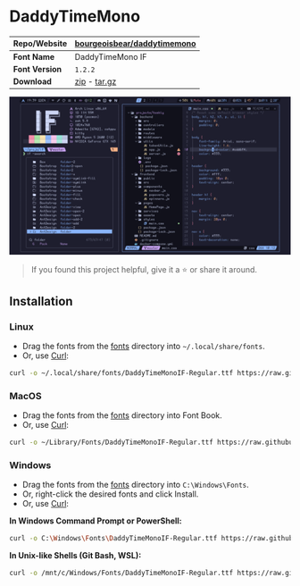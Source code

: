 <!-- SHORTCUT REFERENCE LINKS -->

[zip]: https://github.com/iconicFonts/if/releases/download/v1.1.0/DaddyTimeMono.zip
[tar]: https://github.com/iconicFonts/if/releases/download/v1.1.0/DaddyTimeMono.tar.gz
[url]: https://github.com/bourgeoisbear/daddytimemono

# DaddyTimeMono

| Repo/Website     | [bourgeoisbear/daddytimemono][url] |
| :--------------- | :--------------------------------- |
| **Font Name**    | DaddyTimeMono IF                   |
| **Font Version** | `1.2.2`                            |
| **Download**     | [zip][zip] - [tar.gz][tar]         |

![Font preview](preview.png)

> If you found this project helpful, give it a :star: or share it around.

## Installation

### Linux

- Drag the fonts from the [fonts](fonts) directory into `~/.local/share/fonts`.
- Or, use [Curl](https://github.com/curl/curl):

```sh
curl -o ~/.local/share/fonts/DaddyTimeMonoIF-Regular.ttf https://raw.githubusercontent.com/iconicFonts/if/main/fonts/patched/DaddyTimeMono/fonts/DaddyTimeMonoIF-Regular.ttf
```

### MacOS

- Drag the fonts from the [fonts](fonts) directory into Font Book.
- Or, use [Curl](https://github.com/curl/curl):

```sh
curl -o ~/Library/Fonts/DaddyTimeMonoIF-Regular.ttf https://raw.githubusercontent.com/iconicFonts/if/main/fonts/patched/DaddyTimeMono/fonts/DaddyTimeMonoIF-Regular.ttf
```

### Windows

- Drag the fonts from the [fonts](fonts) directory into `C:\Windows\Fonts`.
- Or, right-click the desired fonts and click Install.
- Or, use [Curl](https://github.com/curl/curl):

**In Windows Command Prompt or PowerShell:**

```sh
curl -o C:\Windows\Fonts\DaddyTimeMonoIF-Regular.ttf https://raw.githubusercontent.com/iconicFonts/if/main/fonts/patched/DaddyTimeMono/fonts/DaddyTimeMonoIF-Regular.ttf
```

**In Unix-like Shells (Git Bash, WSL):**

```sh
curl -o /mnt/c/Windows/Fonts/DaddyTimeMonoIF-Regular.ttf https://raw.githubusercontent.com/iconicFonts/if/main/fonts/patched/DaddyTimeMono/fonts/DaddyTimeMonoIF-Regular.ttf
```
